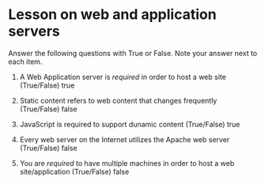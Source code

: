 # Lesson on web and application servers

Answer the following questions with True or False. Note your answer next to each item.


1. A Web Application server is *required* in order to host a web site (True/False)
true   

2. Static content refers to web content that changes frequently (True/False)
false

3. JavaScript is required to support dunamic content (True/False)
true

4. Every web server on the Internet utilizes the Apache web server (True/False)
false

5. You are *required* to have multiple machines in order to host a web site/application (True/False)
false
